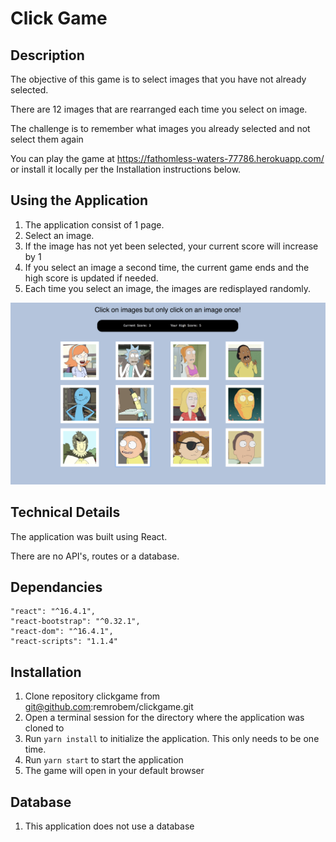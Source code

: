 # Click Game

## Description

The objective of this game is to select images that you have not already selected.

There are 12 images that are rearranged each time you select on image.

The challenge is to remember what images you already selected and not select them again

You can play the game at https://fathomless-waters-77786.herokuapp.com/ or install it locally per the Installation instructions below.

## Using the Application

1. The application consist of 1 page.
1. Select an image.
1. If the image has not yet been selected, your current score will increase by 1
1. If you select an image a second time, the current game ends and the high score is updated if needed.
1. Each time you select an image, the images are redisplayed randomly.

![Home](/homepage.png?raw=true "Home Page")

## Technical Details

The application was built using React.

There are no API's, routes or a database.

## Dependancies

    "react": "^16.4.1",
    "react-bootstrap": "^0.32.1",
    "react-dom": "^16.4.1",
    "react-scripts": "1.1.4"

## Installation

1. Clone repository clickgame from git@github.com:remrobem/clickgame.git
1. Open a terminal session for the directory where the application was cloned to
1. Run `yarn install` to initialize the application. This only needs to be one time.
1. Run `yarn start` to start the application
1. The game will open in your default browser

## Database

1. This application does not use a database